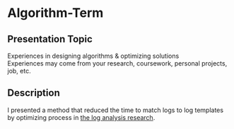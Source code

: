 # Algorithm-Term
## Presentation Topic
Experiences in designing algorithms & optimizing solutions  
Experiences may come from your research, coursework, personal projects, job, etc.  
## Description
I presented a method that reduced the time to match logs to log templates by optimizing process in [the log analysis research](https://github.com/jhyang0223/Log-Analysis).
